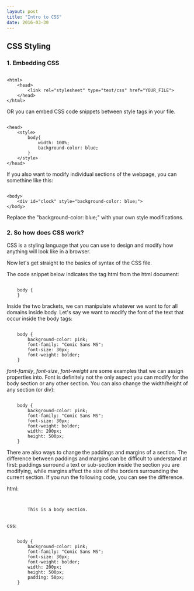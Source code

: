 ```yaml
---
layout: post
title: "Intro to CSS"
date: 2016-03-30
---
```


## CSS Styling

### 1. Embedding CSS

<pre><code>
&lt;html&gt;
	&lt;head&gt;
		&lt;link rel="stylesheet" type="text/css" href="YOUR_FILE"&gt;
	&lt;/head&gt;
&lt;/html&gt;
</code></pre>

OR you can embed CSS code snippets between style tags in your file.

<pre><code>
&lt;head&gt;
	&lt;style&gt;
		body{
			width: 100%;
			background-color: blue;
		}
	&lt;/style&gt;
&lt;/head&gt;
</code></pre>

If you also want to modify individual sections of the webpage, you can somethine like this:

<pre><code>
&lt;body&gt;
	&lt;div id="clock" style="background-color: blue;"&gt;
&lt;/body&gt;
</code></pre>

Replace the \"background-color: blue;\" with your own style modifications.

### 2. So how does CSS work?

CSS is a styling language that you can use to design and modify how anything will look like in a browser.

Now let's get straight to the basics of syntax of the CSS file.

The code snippet below indicates the tag html from the html document:

<pre><code>
	body {
	}
</code></pre>

Inside the two brackets, we can manipulate whatever we want to for all domains inside body. Let\'s say we want to modify the font of the text that occur inside the body tags:

<pre><code>
	body {
		background-color: pink;
		font-family: "Comic Sans MS";
		font-size: 30px;
		font-weight: bolder;
	}
</code></pre>

*font-family*, *font-size*, *font-weight* are some examples that we can assign properties into. Font is definitely not the only aspect you can modify for the body section or any other section. You can also change the width/height of any section (or div):

<pre><code>
	body {
		background-color: pink;
		font-family: "Comic Sans MS";
		font-size: 30px;
		font-weight: bolder;
		width: 200px;
		height: 500px;
	}
</code></pre>

There are also ways to change the paddings and margins of a section. The difference between paddings and margins can be difficult to understand at first: paddings surround a text or sub-section inside the section you are modifying, while margins affect the size of the borders surrounding the current section. If you run the following code, you can see the difference.

html:

<pre><code>
	<body>
		This is a body section.
	</body>
</code></pre>

css: 
<pre><code>
	body {
		background-color: pink;
		font-family: "Comic Sans MS";
		font-size: 30px;
		font-weight: bolder;
		width: 200px;
		height: 500px;
		padding: 50px;
	}
</code></pre>
















